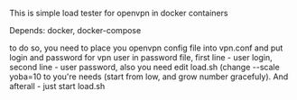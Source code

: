 This is simple load tester for openvpn in docker containers

Depends: docker, docker-compose

to do so, you need to place you openvpn config file into vpn.conf and put login and password for vpn user in password file, first line - user login, second line - user password, also you need edit load.sh (change --scale yoba=10 to you're needs (start from low, and grow number gracefuly).
And afterall - just start load.sh